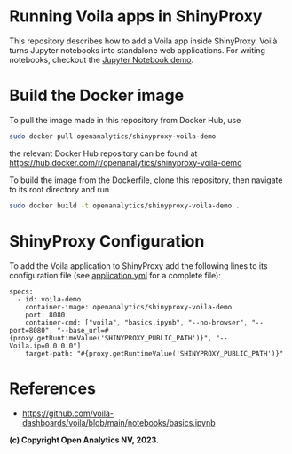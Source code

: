 # Running Voila apps in ShinyProxy

This repository describes how to add a Voila app inside ShinyProxy.
Voilà turns Jupyter notebooks into standalone web applications. For writing notebooks, checkout the [Jupyter Notebook demo](https://github.com/openanalytics/shinyproxy-jupyter-notebook-demo).


# Build the Docker image

To pull the image made in this repository from Docker Hub, use

```bash
sudo docker pull openanalytics/shinyproxy-voila-demo
```

the relevant Docker Hub repository can be found at https://hub.docker.com/r/openanalytics/shinyproxy-voila-demo

To build the image from the Dockerfile, clone this repository, then navigate to its root directory and run

```bash
sudo docker build -t openanalytics/shinyproxy-voila-demo .
```

# ShinyProxy Configuration

To add the Voila application to ShinyProxy add the following lines to its configuration file (see [application.yml](./application.yml) for a complete file):
```
specs:
  - id: voila-demo
    container-image: openanalytics/shinyproxy-voila-demo
    port: 8080
    container-cmd: ["voila", "basics.ipynb", "--no-browser", "--port=8080", "--base_url=#{proxy.getRuntimeValue('SHINYPROXY_PUBLIC_PATH')}", "--Voila.ip=0.0.0.0"]
    target-path: "#{proxy.getRuntimeValue('SHINYPROXY_PUBLIC_PATH')}"
```

# References

* https://github.com/voila-dashboards/voila/blob/main/notebooks/basics.ipynb


**(c) Copyright Open Analytics NV, 2023.**
